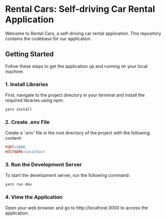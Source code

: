 # Rental Cars: Self-driving Car Rental Application

Welcome to Rental Cars, a self-driving car rental application. This repository contains the codebase for our
application.

## Getting Started

Follow these steps to get the application up and running on your local machine.

### 1. Install Libraries

First, navigate to the project directory in your terminal and install the required libraries using npm:

```bash
yarn install
```

### 2. Create .env File

Create a '.env' file in the root directory of the project with the following content:

```makefile
PORT=3000
HOSTNAME=localhost
```

### 3. Run the Development Server

To start the development server, run the following command:

```bash
yarn run dev
```

### 4. View the Application

Open your web browser and go to http://localhost:3000 to access the application.

